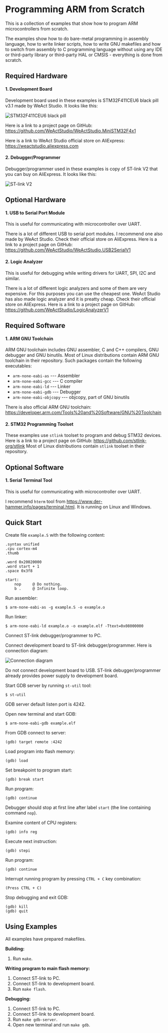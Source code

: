 # Programming ARM from Scratch

This is a collection of examples that show how to program ARM microcontrollers
from scratch.

The examples show how to do bare-metal programming in assembly language,
how to write linker scripts, how to write GNU makefiles and how to switch
from assembly to C programming language without using any IDE or third-party
library or third-party HAL or CMSIS - everything is done from scratch.

## Required Hardware

#### 1. Development Board

Development board used in these examples is STM32F411CEU6 black pill v3.1
made by WeAct Studio. It looks like this:

![STM32F411CEU6 black pill](img/dev-board.jpg)

Here is a link to a project page on GitHub:
https://github.com/WeActStudio/WeActStudio.MiniSTM32F4x1

Here is a link to WeAct Studio official store on AliExpress:
https://weactstudio.aliexpress.com

#### 2. Debugger/Programmer

Debugger/programmer used in these examples is copy of ST-link V2 that you can
buy on AliExpress. It looks like this:

![ST-link V2](img/st-link.jpg)

## Optional Hardware

#### 1. USB to Serial Port Module

This is useful for communicating with microcontroller over UART.

There is a lot of different USB to serial port modules.
I recommend one also made by WeAct Studio.
Check their official store on AliExpress.
Here is a link to a project page on GitHub:
https://github.com/WeActStudio/WeActStudio.USB2SerialV1

#### 2. Logic Analyzer

This is useful for debugging while writing drivers for UART, SPI, I2C and similar.

There is a lot of different logic analyzers and some of them are very expensive.
For this purposes you can use the cheapest one.
WeAct Studio has also made logic analyzer and it is preatty cheap.
Check their official store on AliExpress.
Here is a link to a project page on GitHub:
https://github.com/WeActStudio/LogicAnalyzerV1

## Required Software

#### 1. ARM GNU Toolchain

ARM GNU toolchain includes GNU assembler, C and C++ compilers, GNU debugger and
GNU binutils.
Most of Linux distributions contain ARM GNU toolchain in their repository.
Such packages contain the following executables:
* `arm-none-eabi-as` --- Assembler
* `arm-none-eabi-gcc` --- C compiler
* `arm-none-eabi-ld` --- Linker
* `arm-none-eabi-gdb` --- Debugger
* `arm-none-eabi-objcopy` --- objcopy, part of GNU binutils

There is also official ARM GNU toolchain:
https://developer.arm.com/Tools%20and%20Software/GNU%20Toolchain

#### 2. STM32 Programming Toolset

These examples use `stlink` toolset to program and debug STM32 devices.
Here is a link to a project page on GitHub: https://github.com/stlink-org/stlink
Most of Linux distributions contain `stlink` toolset in their repository.

## Optional Software

#### 1. Serial Terminal Tool

This is useful for communicating with microcontroller over UART.

I recommend `hterm` tool from https://www.der-hammer.info/pages/terminal.html. It is running on Linux and Windows.

## Quick Start

Create file `example.S` with the following content:

    .syntax unified
    .cpu cortex-m4
    .thumb

    .word 0x20020000
    .word start + 1
    .space 0x3f8

    start:
        nop     @ Do nothing.
        b .     @ Infinite loop.

Run assembler:

    $ arm-none-eabi-as -g example.S -o example.o

Run linker:

    $ arm-none-eabi-ld example.o -o example.elf -Ttext=0x08000000

Connect ST-link debugger/programmer to PC.

Connect development board to ST-link debugger/programmer.
Here is connection diagram:

![Connection diagram](img/conn-diag.jpg)

Do not connect development board to USB.
ST-link debugger/programmer already provides power supply to development board.

Start GDB server by running `st-util` tool:

    $ st-util

GDB server default listen port is 4242.

Open new terminal and start GDB:

    $ arm-none-eabi-gdb example.elf

From GDB connect to server:

    (gdb) target remote :4242

Load program into flash memory:

    (gdb) load

Set breakpoint to program start:

    (gdb) break start

Run program:

    (gdb) continue

Debugger should stop at first line after label `start`
(the line containing command `nop`).

Examine content of CPU registers:

    (gdb) info reg

Execute next instruction:

    (gdb) stepi

Run program:

    (gdb) continue

Interrupt running program by pressing `CTRL + C` key combination:

    (Press CTRL + C)

Stop debugging and exit GDB:

    (gdb) kill
    (gdb) quit

## Using Examples

All examples have prepared makefiles.

**Building:**
1. Run `make`.

**Writing program to main flash memory:**
1. Connect ST-link to PC.
2. Connect ST-link to development board.
3. Run `make flash`.

**Debugging:**
1. Connect ST-link to PC.
2. Connect ST-link to development board.
3. Run `make gdb-server`.
4. Open new terminal and run `make gdb`.
